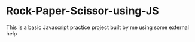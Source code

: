 # Rock-Paper-Scissor-using-JS
This is a  basic Javascript practice project built by me using some external help 
